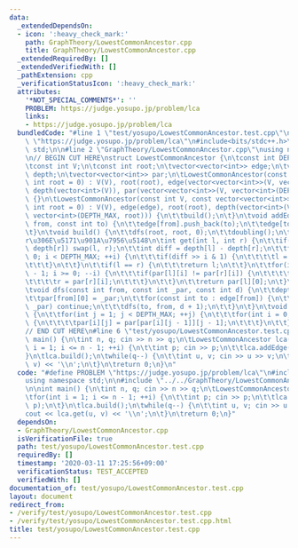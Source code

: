 ```yaml
---
data:
  _extendedDependsOn:
  - icon: ':heavy_check_mark:'
    path: GraphTheory/LowestCommonAncestor.cpp
    title: GraphTheory/LowestCommonAncestor.cpp
  _extendedRequiredBy: []
  _extendedVerifiedWith: []
  _pathExtension: cpp
  _verificationStatusIcon: ':heavy_check_mark:'
  attributes:
    '*NOT_SPECIAL_COMMENTS*': ''
    PROBLEM: https://judge.yosupo.jp/problem/lca
    links:
    - https://judge.yosupo.jp/problem/lca
  bundledCode: "#line 1 \"test/yosupo/LowestCommonAncestor.test.cpp\"\n#define PROBLEM\
    \ \"https://judge.yosupo.jp/problem/lca\"\n#include<bits/stdc++.h>\nusing namespace\
    \ std;\n\n#line 2 \"GraphTheory/LowestCommonAncestor.cpp\"\nusing namespace std;\n\
    \n// BEGIN CUT HERE\nstruct LowestCommonAncestor {\n\tconst int DEPTH_MAX = 30;\n\
    \tconst int V;\n\tconst int root;\n\tvector<vector<int>> edge;\n\tvector<int>\
    \ depth;\n\tvector<vector<int>> par;\n\tLowestCommonAncestor(const int V, const\
    \ int root = 0) : V(V), root(root), edge(vector<vector<int>>(V, vector<int>())),\
    \ depth(vector<int>(V)), par(vector<vector<int>>(V, vector<int>(DEPTH_MAX, root)))\
    \ {}\n\tLowestCommonAncestor(const int V, const vector<vector<int>>& edge, const\
    \ int root = 0) : V(V), edge(edge), root(root), depth(vector<int>(V)), par(vector<vector<int>>(V,\
    \ vector<int>(DEPTH_MAX, root))) {\n\t\tbuild();\n\t}\n\tvoid addEdge(const int\
    \ from, const int to) {\n\t\tedge[from].push_back(to);\n\t\tedge[to].push_back(from);\n\
    \t}\n\tvoid build() {\n\t\tdfs(root, root, 0);\n\t\tdoubling();\n\t}\n\t// l\u3068\
    r\u306E\u5171\u901A\u7956\u5148\n\tint get(int l, int r) {\n\t\tif(depth[l] <\
    \ depth[r]) swap(l, r);\n\t\tint diff = depth[l] - depth[r];\n\t\tfor(int i =\
    \ 0; i < DEPTH_MAX; ++i) {\n\t\t\tif(diff >> i & 1) {\n\t\t\t\tl = par[l][i];\n\
    \t\t\t}\n\t\t}\n\t\tif(l == r) {\n\t\t\treturn l;\n\t\t}\n\t\tfor(int i = DEPTH_MAX\
    \ - 1; i >= 0; --i) {\n\t\t\tif(par[l][i] != par[r][i]) {\n\t\t\t\tl = par[l][i];\n\
    \t\t\t\tr = par[r][i];\n\t\t\t}\n\t\t}\n\t\treturn par[l][0];\n\t}\n\t\n\tprivate:\n\
    \tvoid dfs(const int from, const int _par, const int d) {\n\t\tdepth[from] = d;\n\
    \t\tpar[from][0] = _par;\n\t\tfor(const int to : edge[from]) {\n\t\t\tif(to ==\
    \ _par) continue;\n\t\t\tdfs(to, from, d + 1);\n\t\t}\n\t}\n\tvoid doubling()\
    \ {\n\t\tfor(int j = 1; j < DEPTH_MAX; ++j) {\n\t\t\tfor(int i = 0; i < V; ++i)\
    \ {\n\t\t\t\tpar[i][j] = par[par[i][j - 1]][j - 1];\n\t\t\t}\n\t\t}\n\t}\n};\n\
    // END CUT HERE\n#line 6 \"test/yosupo/LowestCommonAncestor.test.cpp\"\n\nint\
    \ main() {\n\tint n, q; cin >> n >> q;\n\tLowestCommonAncestor lca(n);\n\tfor(int\
    \ i = 1; i <= n - 1; ++i) {\n\t\tint p; cin >> p;\n\t\tlca.addEdge(i, p);\n\t\
    }\n\tlca.build();\n\twhile(q--) {\n\t\tint u, v; cin >> u >> v;\n\t\tcout << lca.get(u,\
    \ v) << '\\n';\n\t}\n\treturn 0;\n}\n"
  code: "#define PROBLEM \"https://judge.yosupo.jp/problem/lca\"\n#include<bits/stdc++.h>\n\
    using namespace std;\n\n#include \"../../GraphTheory/LowestCommonAncestor.cpp\"\
    \n\nint main() {\n\tint n, q; cin >> n >> q;\n\tLowestCommonAncestor lca(n);\n\
    \tfor(int i = 1; i <= n - 1; ++i) {\n\t\tint p; cin >> p;\n\t\tlca.addEdge(i,\
    \ p);\n\t}\n\tlca.build();\n\twhile(q--) {\n\t\tint u, v; cin >> u >> v;\n\t\t\
    cout << lca.get(u, v) << '\\n';\n\t}\n\treturn 0;\n}"
  dependsOn:
  - GraphTheory/LowestCommonAncestor.cpp
  isVerificationFile: true
  path: test/yosupo/LowestCommonAncestor.test.cpp
  requiredBy: []
  timestamp: '2020-03-11 17:25:56+09:00'
  verificationStatus: TEST_ACCEPTED
  verifiedWith: []
documentation_of: test/yosupo/LowestCommonAncestor.test.cpp
layout: document
redirect_from:
- /verify/test/yosupo/LowestCommonAncestor.test.cpp
- /verify/test/yosupo/LowestCommonAncestor.test.cpp.html
title: test/yosupo/LowestCommonAncestor.test.cpp
---
```

